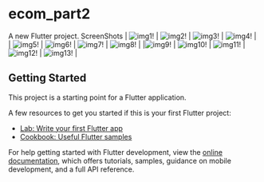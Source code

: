 # ecom_part2

A new Flutter project.
ScreenShots
| ![img1!](ecom/1.png) | ![img2!](ecom/2.png) | ![img3!](ecom/3.png) | ![img4!](ecom/4.png) | 
| ![img5!](ecom/5.png) | ![img6!](ecom/6.png) | ![img7!](ecom/7.png) | ![img8!](ecom/8.png) | 
|![img9!](ecom/9.png) | ![img10!](ecom/10.png) | ![img11!](ecom/11.png) | ![img12!](ecom/12.png) | ![img13!](ecom/13.png) |
  
## Getting Started

This project is a starting point for a Flutter application.

A few resources to get you started if this is your first Flutter project:

- [Lab: Write your first Flutter app](https://docs.flutter.dev/get-started/codelab)
- [Cookbook: Useful Flutter samples](https://docs.flutter.dev/cookbook)

For help getting started with Flutter development, view the
[online documentation](https://docs.flutter.dev/), which offers tutorials,
samples, guidance on mobile development, and a full API reference.

